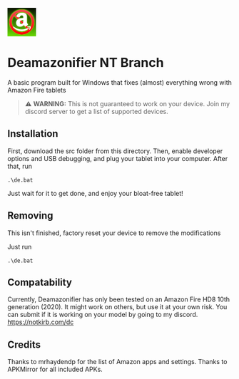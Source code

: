 ![Icon](Deamazonify_Icn_Small.png)
# Deamazonifier NT Branch
A basic program built for Windows that fixes (almost) everything wrong with Amazon Fire tablets

> :warning: **WARNING:** This is not guaranteed to work on your device. Join my discord server to get a list of supported devices.

## Installation
First, download the src folder from this directory.
Then, enable developer options and USB debugging, and plug your tablet into your computer.
After that, run
```batch
.\de.bat
```
Just wait for it to get done, and enjoy your bloat-free tablet!

## Removing
This isn't finished, factory reset your device to remove the modifications

Just run 
```batch
.\de.bat
```

## Compatability
Currently, Deamazonifier has only been tested on an Amazon Fire HD8 10th generation (2020). 
It might work on others, but use it at your own risk.
You can submit if it is working on your model by going to my discord. https://notkirb.com/dc 

## Credits
Thanks to mrhaydendp for the list of Amazon apps and settings.
Thanks to APKMirror for all included APKs.
